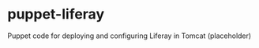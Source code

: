 puppet-liferay
==============

Puppet code for deploying and configuring Liferay in Tomcat (placeholder)